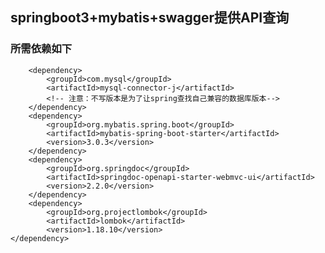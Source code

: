 ## springboot3+mybatis+swagger提供API查询


### 所需依赖如下

<!--  数据库依赖-->
        <dependency>
            <groupId>com.mysql</groupId>
            <artifactId>mysql-connector-j</artifactId>
            <!-- 注意：不写版本是为了让spring查找自己兼容的数据库版本-->
        </dependency>
        <dependency>
            <groupId>org.mybatis.spring.boot</groupId>
            <artifactId>mybatis-spring-boot-starter</artifactId>
            <version>3.0.3</version>
        </dependency>
        <dependency>
            <groupId>org.springdoc</groupId>
            <artifactId>springdoc-openapi-starter-webmvc-ui</artifactId>
            <version>2.2.0</version>
        </dependency>
		<dependency>
            <groupId>org.projectlombok</groupId>
            <artifactId>lombok</artifactId>
            <version>1.18.10</version>
    </dependency> 
